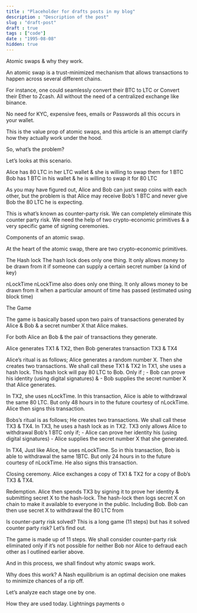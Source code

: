 ```yaml
---
title : "Placeholder for drafts posts in my blog"
description : "Description of the post"
slug : "draft-post"
draft : true
tags : ["code"]
date : "1995-08-08"
hidden: true
---
```


Atomic swaps & why they work.

An atomic swap is a trust-minimized mechanism that allows transactions to happen across several different chains.

For instance, one could seamlessly convert their BTC to LTC or Convert their Ether to Zcash. All without the need of a centralized exchange like binance.

No need for KYC, expensive fees, emails or Passwords all this occurs in your wallet.

This is the value prop of atomic swaps, and this article is an attempt clarify how they actually work under the hood.

So, what’s the problem?

Let’s looks at this scenario.

Alice has 80 LTC  in her LTC wallet & she is willing to swap them for 1 BTC 
Bob has 1 BTC in his wallet & he is willing to swap it for 80 LTC

As you may have figured out,  Alice and Bob can just swap coins with each other, but the problem is that Alice may receive Bob’s 1 BTC  and never give Bob the 80 LTC he is expecting.

This is what’s  known as counter-party risk. We can completely eliminate this counter party risk. We need the help of two crypto-economic primitives & a very specific game of signing ceremonies.

Components of an atomic swap.

At the heart of the atomic swap, there are two  crypto-economic primitives.

The Hash lock
The hash lock does only one thing. It only allows money to be drawn from it if someone can supply a certain secret number (a kind of key)

nLockTime
nLockTime also does only one thing. It only allows money to be drawn from it when a particular amount of time has passed (estimated using block time)

The Game 

The game is basically based upon two pairs of transactions generated by Alice & Bob & a secret number X that Alice makes.

For both Alice an Bob & the pair of transactions they generate.

Alice generates TX1 & TX2, then Bob generates transaction TX3  & TX4

Alice’s ritual is as follows;
Alice generates a random number X.
Then she creates two transactions. We shall call these TX1 & TX2
In TX1,  she uses a hash lock.  This hash lock will pay 80 LTC  to Bob. Only if ;
       - Bob can prove his identity  (using digital signatures)
& 
       - Bob supplies the secret number X that Alice generates.

In TX2, she uses nLockTime. In this transaction, Alice is able to withdrawal the same 80 LTC. But only 48 hours in to the future courtesy of nLockTime. Alice then signs this transaction.

Bobs’s ritual is as follows;
He creates two transactions. We shall call these TX3 & TX4.
In TX3,  he uses a hash lock as in TX2. TX3 only allows Alice to withdrawal Bob’s 1 BTC only if;
       - Alice can prove her identity his (using digital signatures)
       - Alice supplies the secret number X that she generated.

In TX4, Just like Alice, he uses nLockTime.  So in this transaction, Bob is able to withdrawal the same 1BTC. But only 24  hours in to the future courtesy of nLockTime. He also signs this transaction.

Closing ceremony.
Alice  exchanges a copy of  TX1 & TX2 for a copy of Bob’s TX3 & TX4.

Redemption.
Alice then spends TX3 by signing it to prove her identity & submitting secret X to the hash-lock.
The hash-lock then logs secret X on chain to make it available to everyone in the public. Including Bob.
Bob can then use secret X to withdrawal the 80 LTC from

Is counter-party risk solved? 
This is a long game (11 steps) but has it solved counter party risk? Let’s find out.

The game is made up of 11 steps. We shall consider counter-party risk eliminated  only if it’s not possible for neither Bob nor Alice to defraud each other as I outlined earlier above.

And in this process, we shall findout why atomic swaps work.


Why does this work? 
A Nash equilibrium is an optimal decision one makes to minimize chances of a rip off.


Let’s analyze each stage one by one.


How they are used today.
Lightnings  payments o
